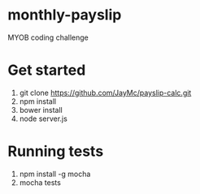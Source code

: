 # monthly-payslip
MYOB coding challenge

# Get started
 1. git clone https://github.com/JayMc/payslip-calc.git
 2. npm install
 3. bower install
 4. node server.js

# Running tests
 1. npm install -g mocha
 2. mocha tests